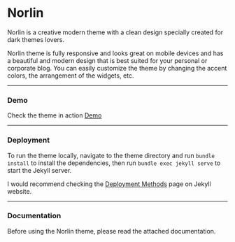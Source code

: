 # Norlin

Norlin is a creative modern theme with a clean design specially created for dark themes lovers.

Norlin theme is fully responsive and looks great on mobile devices and has a beautiful and modern design that is best suited for your personal or corporate blog. You can easily customize the theme by changing the accent colors, the arrangement of the widgets, etc.

* * *

### Demo

Check the theme in action [Demo](https://norlin.netlify.app/)

* * *

### Deployment

To run the theme locally, navigate to the theme directory and run `bundle install` to install the dependencies, then run `bundle exec jekyll serve` to start the Jekyll server.

I would recommend checking the [Deployment Methods](https://jekyllrb.com/docs/deployment-methods/) page on Jekyll website.


* * *

### Documentation


Before using the Norlin theme, please read the attached documentation.
